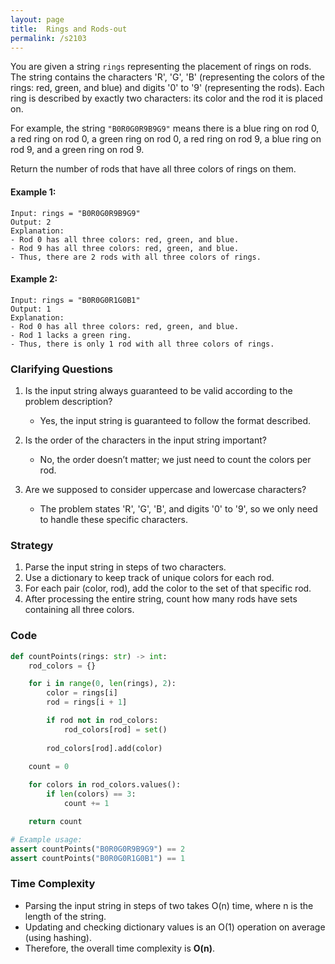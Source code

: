 ```yaml
---
layout: page
title:  Rings and Rods-out
permalink: /s2103
---
```


You are given a string `rings` representing the placement of rings on rods. The string contains the characters 'R', 'G', 'B' (representing the colors of the rings: red, green, and blue) and digits '0' to '9' (representing the rods). Each ring is described by exactly two characters: its color and the rod it is placed on.

For example, the string `"B0R0G0R9B9G9"` means there is a blue ring on rod 0, a red ring on rod 0, a green ring on rod 0, a red ring on rod 9, a blue ring on rod 9, and a green ring on rod 9.

Return the number of rods that have all three colors of rings on them.

#### Example 1:
```
Input: rings = "B0R0G0R9B9G9"
Output: 2
Explanation: 
- Rod 0 has all three colors: red, green, and blue.
- Rod 9 has all three colors: red, green, and blue.
- Thus, there are 2 rods with all three colors of rings.
```

#### Example 2:
```
Input: rings = "B0R0G0R1G0B1"
Output: 1
Explanation: 
- Rod 0 has all three colors: red, green, and blue.
- Rod 1 lacks a green ring. 
- Thus, there is only 1 rod with all three colors of rings.
```

### Clarifying Questions
1. Is the input string always guaranteed to be valid according to the problem description?
   - Yes, the input string is guaranteed to follow the format described.
   
2. Is the order of the characters in the input string important?
   - No, the order doesn’t matter; we just need to count the colors per rod.

3. Are we supposed to consider uppercase and lowercase characters?
   - The problem states 'R', 'G', 'B', and digits '0' to '9', so we only need to handle these specific characters.

### Strategy

1. Parse the input string in steps of two characters.
2. Use a dictionary to keep track of unique colors for each rod.
3. For each pair (color, rod), add the color to the set of that specific rod.
4. After processing the entire string, count how many rods have sets containing all three colors.
   
### Code

```python
def countPoints(rings: str) -> int:
    rod_colors = {}

    for i in range(0, len(rings), 2):
        color = rings[i]
        rod = rings[i + 1]

        if rod not in rod_colors:
            rod_colors[rod] = set()
        
        rod_colors[rod].add(color)
    
    count = 0

    for colors in rod_colors.values():
        if len(colors) == 3:
            count += 1

    return count

# Example usage:
assert countPoints("B0R0G0R9B9G9") == 2
assert countPoints("B0R0G0R1G0B1") == 1
```

### Time Complexity

- Parsing the input string in steps of two takes O(n) time, where n is the length of the string.
- Updating and checking dictionary values is an O(1) operation on average (using hashing).
- Therefore, the overall time complexity is **O(n)**.